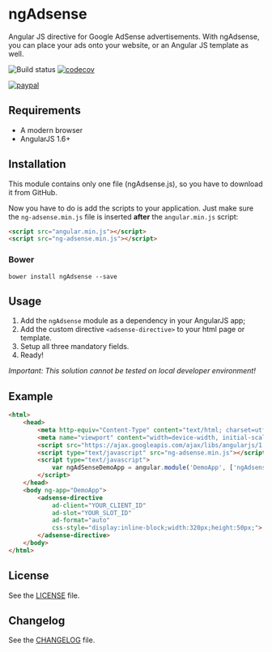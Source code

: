 # ngAdsense

Angular JS directive for Google AdSense advertisements. With ngAdsense, you can place your ads onto your website, or an Angular JS template as well.

![Build status](https://travis-ci.org/szrnka-peter/ngAdsense.svg?branch=master)
[![codecov](https://codecov.io/gh/szrnka-peter/ngAdsense/branch/master/graph/badge.svg)](https://codecov.io/gh/szrnka-peter/ngAdsense)

[![paypal](https://www.paypalobjects.com/en_US/i/btn/btn_donateCC_LG.gif)](https://www.paypal.com/cgi-bin/webscr?cmd=_s-xclick&hosted_button_id=7YEPKTQRNK5YA)

## Requirements

 - A modern browser
 - AngularJS 1.6+
 
## Installation

This module contains only one file (ngAdsense.js), so you have to download it from GitHub.

Now you have to do is add the scripts to your application. Just make sure the `ng-adsense.min.js` file is inserted **after** the `angular.min.js` script:

```html
<script src="angular.min.js"></script>
<script src="ng-adsense.min.js"></script>
```

### Bower
```
bower install ngAdsense --save
```

## Usage

 1. Add the `ngAdsense` module as a dependency in your AngularJS app;
 2. Add the custom directive `<adsense-directive>` to your html page or template.
 3. Setup all three mandatory fields.
 4. Ready!
 
 *Important: This solution cannot be tested on local developer environment!*

## Example

```html
<html>
	<head>
		<meta http-equiv="Content-Type" content="text/html; charset=utf-8">
		<meta name="viewport" content="width=device-width, initial-scale=1">
		<script src="https://ajax.googleapis.com/ajax/libs/angularjs/1.6.4/angular.min.js"></script>
		<script type="text/javascript" src="ng-adsense.min.js"></script>
		<script type="text/javascript">
			var ngAdSenseDemoApp = angular.module('DemoApp', ['ngAdsense']);
		</script>
	</head>
	<body ng-app="DemoApp">
		<adsense-directive 
			ad-client="YOUR_CLIENT_ID"
			ad-slot="YOUR_SLOT_ID" 
			ad-format="auto"
			css-style="display:inline-block;width:320px;height:50px;">
		</adsense-directive>
	</body>
</html>
```

## License

See the [LICENSE](https://github.com/szrnka-peter/ngAdsense/blob/master/LICENSE) file.

## Changelog

See the [CHANGELOG](https://github.com/szrnka-peter/ngAdsense/blob/master/CHANGELOG.md) file.
